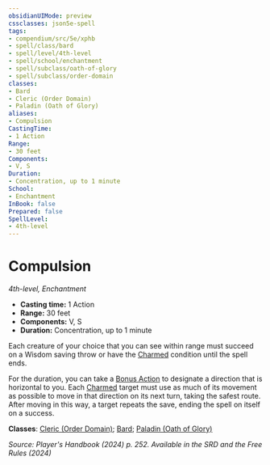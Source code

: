 ```yaml
---
obsidianUIMode: preview
cssclasses: json5e-spell
tags:
- compendium/src/5e/xphb
- spell/class/bard
- spell/level/4th-level
- spell/school/enchantment
- spell/subclass/oath-of-glory
- spell/subclass/order-domain
classes:
- Bard
- Cleric (Order Domain)
- Paladin (Oath of Glory)
aliases:
- Compulsion
CastingTime: 
- 1 Action
Range:
- 30 feet
Components:
- V, S
Duration:
- Concentration, up to 1 minute
School:
- Enchantment
InBook: false
Prepared: false
SpellLevel:
- 4th-level
---
```

# Compulsion
*4th-level, Enchantment*  


- **Casting time:** 1 Action
- **Range:** 30 feet
- **Components:** V, S
- **Duration:** Concentration, up to 1 minute

Each creature of your choice that you can see within range must succeed on a Wisdom saving throw or have the [Charmed](conditions.md#Charmed) condition until the spell ends.

For the duration, you can take a [Bonus Action](/3-Mechanics/CLI/variant-rules/bonus-action-xphb.md) to designate a direction that is horizontal to you. Each [Charmed](conditions.md#Charmed) target must use as much of its movement as possible to move in that direction on its next turn, taking the safest route. After moving in this way, a target repeats the save, ending the spell on itself on a success.

**Classes**: [Cleric (Order Domain)](/3-Mechanics/CLI/lists/list-spells-classes-order-domain-tce.md "subclass=TCE;class=XPHB"); [Bard](/3-Mechanics/CLI/lists/list-spells-classes-bard.md); [Paladin (Oath of Glory)](/3-Mechanics/CLI/lists/list-spells-classes-oath-of-glory-xphb.md "subclass=XPHB;class=XPHB")

*Source: Player's Handbook (2024) p. 252. Available in the <span title='Systems Reference Document (5.2)'>SRD</span> and the Free Rules (2024)*